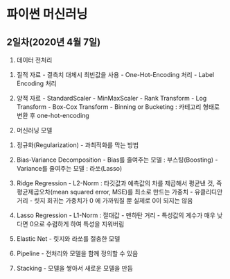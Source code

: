 # 파이썬 머신러닝

## 2일차(2020년 4월 7일)

1. 데이터 전처리
  1) 질적 자료
    - 결측치 대체시 최빈값을 사용
    - One-Hot-Encoding 처리
    - Label Encoding 처리

  2) 양적 자료
    - StandardScaler
    - MinMaxScaler
    - Rank Transform
    - Log Transform
    - Box-Cox Transform
    - Binning or Bucketing : 카테고리 형태로 변환 후 one-hot-encoding

2. 머신러닝 모델
  1) 정규화(Regularization)
    - 과최적화를 막는 방법

  2) Bias-Variance Decomposition
    - Bias를 줄여주는 모델 : 부스팅(Boosting)
    - Variance를 줄여주는 모델 : 라쏘(Lasso)

  3) Ridge Regression
    - L2-Norm : 타깃값과 예측값의 차를 제곱해서 평균낸 것, 즉 평균제곱오차(mean squared error, MSE)를 최소로 만드는 가중치 
    - 유클리디안 거리
    - 릿지 회귀는 가중치가 0 에 가까워질 뿐 실제로 0이 되지는 않음

  4) Lasso Regression
    - L1-Norm : 절대값
    - 맨하탄 거리
    - 특성값의 계수가 매우 낮다면 0으로 수렴하게 하여 특성을 지워버림

  5) Elastic Net
    - 릿지와 라쏘를 절충한 모델
    
  6) Pipeline
    - 전처리와 모델을 함께 정의할 수 있음
    
  7) Stacking
    - 모델을 쌓아서 새로운 모델을 만듬
